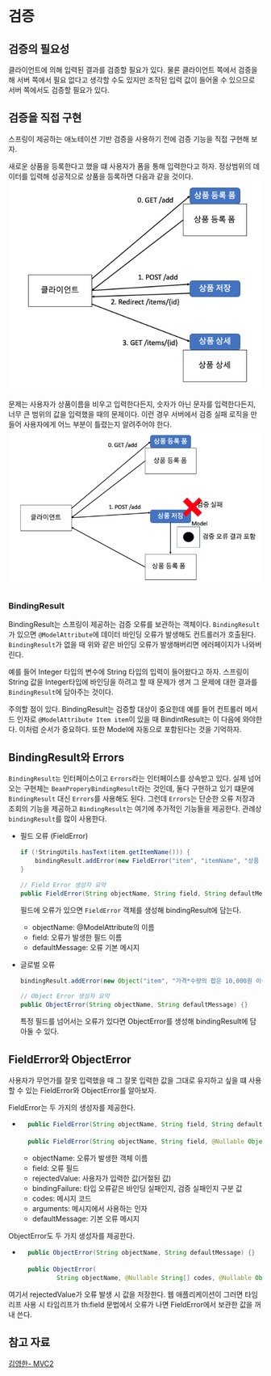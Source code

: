 # 검증

## 검증의 필요성
클라이언트에 의해 입력된 결과를 검증할 필요가 있다. 물론 클라이언트 쪽에서 검증을 해 서버 쪽에서 필요 없다고 생각할 수도 있지만 조작된 입력 값이 들어올 수 있으므로 서버 쪽에서도 검증할 필요가 있다.

## 검증을 직접 구현

스프링이 제공하는 애노테이션 기반 검증을 사용하기 전에 검증 기능을 직접 구현해 보자.

새로운 상품을 등록한다고 했을 떄 사용자가 폼을 통해 입력한다고 하자. 정상범위의 데이터를 입력해 성공적으로 상품을 등록하면 다음과 같을 것이다.
![](/img/상품_저장_성공.png)

문제는 사용자가 상품이름을 비우고 입력한다든지, 숫자가 아닌 문자를 입력한다든지, 너무 큰 범위의 값을 입력했을 때의 문제이다. 이런 경우 서버에서 검증 실패 로직을 만들어 사용자에게 어느 부분이 틀렸는지 알려주어야 한다.
![](/img/상품_저장_실패.png)

### BindingResult

BindingResult는 스프링이 제공하는 검증 오류를 보관하는 객체이다.
`BindingResult`가 있으면 `@ModelAttribute`에 데이터 바인딩 오류가 발생해도 컨트롤러가 호출된다.
`BindingResult`가 없을 때 위와 같은 바인딩 오류가 발생해버리면 에러페이지가 나와버린다.

예를 들어 Integer 타입의 변수에 String 타입의 입력이 들어왔다고 하자. 스프링이 String 값을 Integer타입에 바인딩을 하려고 할 때 문제가 생겨 그 문제에 대한 결과를 `BindingResult`에 담아주는 것이다.

주의할 점이 있다. BindingResult는 검증할 대상이 중요한데 예를 들어 컨트롤러 메서드 인자로 `@ModelAttribute Item item`이 있을 때 BindintResult는 이 다음에 와야한다. 이처럼 순서가 중요하다. 또한 Model에 자동으로 포함된다는 것을 기억하자.

## BindingResult와 Errors
`BindingResult는` 인터페이스이고 `Errors`라는 인터페이스를 상속받고 있다. 실제 넘어오는 구현체는 `BeanProperyBindingResult`라는 것인데, 둘다 구현하고 있기 떄문에 `BindingResult` 대신 `Errors`를 사용해도 된다. 그런데 `Errors`는 단순한 오류 저장과 조회의 기능을 제공하고 `BindingResult`는 여기에 추가적인 기능들을 제공한다. 관례상 `bindingResult`를 많이 사용한다.

- 필드 오류 (FieldError)
    ```java
    if (!StringUtils.hasText(item.getItemName())) {
        bindingResult.addError(new FieldError("item", "itemName", "상품 이름은 필수입니다."));
    }
    ```

    ```java
    // Field Error 생성자 요약
    public FieldError(String objectName, String field, String defaultMessage) {}
    ```
    필드에 오류가 있으면 `FieldError` 객체를 생성해 bindingResult에 담는다. 
    - objectName: @ModelAttribute의 이름
    - field: 오류가 발생한 필드 이름
    - defaultMessage: 오류 기본 메시지

- 글로벌 오류
    ```java
    bindingResult.addError(new Object("item", "가격*수량의 합은 10,000원 이상이어야 합니다."));
    ```

    ```java
    // Object Error 생성자 요약
    public ObjectError(String objectName, String defaultMessage) {}
    ```
    특정 필드를 넘어서는 오류가 있다면 ObjectError를 생성해 bindingResult에 담아둘 수 있다.


## FieldError와 ObjectError
사용자가 무언가를 잘못 입력했을 때 그 잘못 입력한 값을 그대로 유지하고 싶을 떄 사용할 수 있는 FieldError와 ObjectError를 알아보자.

FieldError는 두 가지의 생성자를 제공한다.
- ```java
    public FieldError(String objectName, String field, String defaultMesssage) {}

    public FieldError(String objectName, String field, @Nullable Object rejectedValue, boolean bindingFailure, @Nullable String[] codes, @Nullable Object[] arguments, @Nullable String defaultMessage) {}
    ```
    - objectName: 오류가 발생한 객체 이름
    - field: 오류 필드
    - rejectedValue: 사용자가 입력한 값(거절된 값)
    - bindingFailure: 타입 오류같은 바인딩 실패인지, 검증 실패인지 구분 값
    - codes: 메시지 코드
    - arguments: 메시지에서 사용하는 인자
    - defaultMessage: 기본 오류 메시지

ObjectError도 두 가지 생성자를 제공한다.
- ```java
    public ObjectError(String objectName, String defaultMessage) {}

    public ObjectError(
			String objectName, @Nullable String[] codes, @Nullable Object[] arguments, @Nullable String defaultMessage) {}
    ```

여기서 rejectedValue가 오류 발생 시 값을 저장한다. 웹 애플리케이션이 그러면 타임리프 사용 시 타임리프가 th:field 문법에서 오류가 나면 FieldError에서 보관한 값을 꺼내 쓴다.

## 참고 자료
[김영한- MVC2](https://www.inflearn.com/course/%EC%8A%A4%ED%94%84%EB%A7%81-mvc-2/dashboard)
